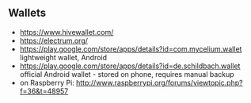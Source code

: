 
## Wallets

 - https://www.hivewallet.com/
 - https://electrum.org/
 - https://play.google.com/store/apps/details?id=com.mycelium.wallet lightweight wallet, Android
 - https://play.google.com/store/apps/details?id=de.schildbach.wallet official Android wallet - stored on phone, requires manual backup
 - on Raspberry Pi: http://www.raspberrypi.org/forums/viewtopic.php?f=36&t=48957

